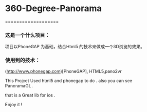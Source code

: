 # 360-Degree-Panorama
===================

### 这是一个什么项目：   
项目以PhoneGAP 为基础，结合Html5 的技术来做成一个3D浏览的效果。

### 使用到的技术：
(http://www.phonegap.com)[PhoneGAP],  HTML5,pano2vr

This Projcet Used html5 and phonegap to do . also you can see PanoramaGL . 

that is a Great lib for ios .

Enjoy it ! 

